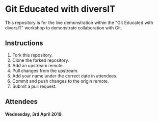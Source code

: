 # Git Educated with diversIT

This repository is for the live demonstration within the "Git Educated with diversIT" workshop to demonstrate collaboration with Git.

## Instructions

1. Fork this repository.
2. Clone the forked repository.
3. Add an upstream remote.
4. Pull changes from the upstream.
5. Add your name under the correct date in attendees.
6. Commit and push changes to the origin remote.
7. Submit a pull request.

## Attendees

#### Wednesday, 3rd April 2019